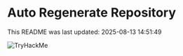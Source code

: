 # Auto Regenerate Repository

This README was last updated: 2025-08-13 14:51:49

 ![TryHackMe](https://tryhackme.com/badge/533634)